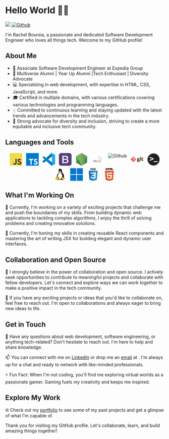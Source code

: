 # Hello World 👋🏾
![](https://visitor-badge.laobi.icu/badge?page_id=rachelboursia.rachelboursia) [![Github](https://img.shields.io/github/followers/rachelboursia?label=Followers&logo=Github)](https://github.com/rachelboursia)


I'm Rachel Boursia, a passionate and dedicated Software Development Engineer who loves all things tech. Welcome to my GitHub profile!

## About Me

- 🚀 Associate Software Development Engineer at Expedia Group
- 🌟 Multiverse Alumni | Year Up Alumni |Tech Enthusiast | Diversity Advocate
- 💻 Specializing in web development, with expertise in HTML, CSS, JavaScript, and more.
- 🎓 Certified in multiple domains, with various certifications covering various technologies and programming languages.
- 💡 Committed to continuous learning and staying updated with the latest trends and advancements in the tech industry.
- 🌈 Strong advocate for diversity and inclusion, striving to create a more equitable and inclusive tech community.

## Languages and Tools
<p align="center">
<!-- <img src="https://raw.githubusercontent.com/github/explore/80688e429a7d4ef2fca1e82350fe8e3517d3494d/topics/python/python.png" alt="Python" height="40" style="vertical-align:top; margin:4px"> -->
<img src="https://raw.githubusercontent.com/github/explore/80688e429a7d4ef2fca1e82350fe8e3517d3494d/topics/javascript/javascript.png" alt="Javascript" height="40" style="vertical-align:top; margin:4px">
<img src="https://raw.githubusercontent.com/github/explore/80688e429a7d4ef2fca1e82350fe8e3517d3494d/topics/typescript/typescript.png" alt="typescript" height="40" style="vertical-align:top; margin:4px">
<img src="https://raw.githubusercontent.com/github/explore/80688e429a7d4ef2fca1e82350fe8e3517d3494d/topics/visual-studio-code/visual-studio-code.png" alt="VS Code" height="40" style="vertical-align:top; margin:4px">
<img src="https://raw.githubusercontent.com/github/explore/80688e429a7d4ef2fca1e82350fe8e3517d3494d/topics/bootstrap/bootstrap.png" alt="Bootstrap" height="40" style="vertical-align:top; margin:4px">
<img src="https://raw.githubusercontent.com/github/explore/80688e429a7d4ef2fca1e82350fe8e3517d3494d/topics/nodejs/nodejs.png" alt="NodeJS" height="40" style="vertical-align:top; margin:4px">
<img src="https://raw.githubusercontent.com/github/explore/80688e429a7d4ef2fca1e82350fe8e3517d3494d/topics/mysql/mysql.png" alt="MySQL" height="40" style="vertical-align:top; margin:4px">
<!-- <img src="https://cdn-icons-png.flaticon.com/512/5969/5969346.png" alt="Unity" height="40" style="vertical-align:top; margin:4px"> -->
<img src="https://cdn-icons-png.flaticon.com/512/5968/5968866.png" alt="Github" height="40" style="vertical-align:top; margin:4px">
<img src="https://raw.githubusercontent.com/github/explore/80688e429a7d4ef2fca1e82350fe8e3517d3494d/topics/git/git.png" alt="Git" height="40" style="vertical-align:top; margin:4px">
<img src="https://raw.githubusercontent.com/github/explore/80688e429a7d4ef2fca1e82350fe8e3517d3494d/topics/terminal/terminal.png" alt="Terminal" height="40" style="vertical-align:top; margin:4px">
<img src="https://raw.githubusercontent.com/github/explore/80688e429a7d4ef2fca1e82350fe8e3517d3494d/topics/linux/linux.png" alt="Linux" height="40" style="vertical-align:top; margin:4px" alt="Windows" height="40" style="vertical-align:top; margin:4px">
<img src="https://raw.githubusercontent.com/github/explore/80688e429a7d4ef2fca1e82350fe8e3517d3494d/topics/windows/windows.png" alt="Windows" height="40" style="vertical-align:top; margin:4px">
<img src="https://raw.githubusercontent.com/github/explore/80688e429a7d4ef2fca1e82350fe8e3517d3494d/topics/css/css.png" alt="css" height="40" style="vertical-align:top; margin:4px">
<img src="https://raw.githubusercontent.com/github/explore/80688e429a7d4ef2fca1e82350fe8e3517d3494d/topics/html/html.png" alt="html" height="40" style="vertical-align:top; margin:4px">
</p>

## What I'm Working On

🔭 Currently, I'm working on a variety of exciting projects that challenge me and push the boundaries of my skills. From building dynamic web applications to tackling complex algorithms, I enjoy the thrill of solving problems and creating innovative solutions.

🌱 Currently, I'm honing my skills in creating reusable React components and mastering the art of writing JSX for building elegant and dynamic user interfaces.

## Collaboration and Open Source

👯 I strongly believe in the power of collaboration and open source. I actively seek opportunities to contribute to meaningful projects and collaborate with fellow developers. Let's connect and explore ways we can work together to make a positive impact in the tech community.

🤔 If you have any exciting projects or ideas that you'd like to collaborate on, feel free to reach out. I'm open to collaborations and always eager to bring new ideas to life.

## Get in Touch

💬 Have any questions about web development, software engineering, or anything tech-related? Don't hesitate to reach out. I'm here to help and share knowledge.

📫 You can connect with me on [LinkedIn](https://www.linkedin.com/in/rachelboursia/) or drop me an [email](rachel.l.boursia@gmail.com) at . I'm always up for a chat and ready to network with like-minded professionals.

⚡ Fun Fact: When I'm not coding, you'll find me exploring virtual worlds as a passionate gamer. Gaming fuels my creativity and keeps me inspired.

## Explore My Work

🌐 Check out my [portfolio](https://rachelboursia.github.io/portfolio-two/index.html) to see some of my past projects and get a glimpse of what I'm capable of.

Thank you for visiting my GitHub profile. Let's collaborate, learn, and build amazing things together!
